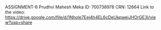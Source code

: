 ASSIGNMENT-6
Prudhvi Mahesh Meka
ID: 700738978
CRN: 12664
Link to the video: https://drive.google.com/file/d/1Nhole7Eej4h4EL6cDeUkpweiJHOrGE3j/view?usp=share 
